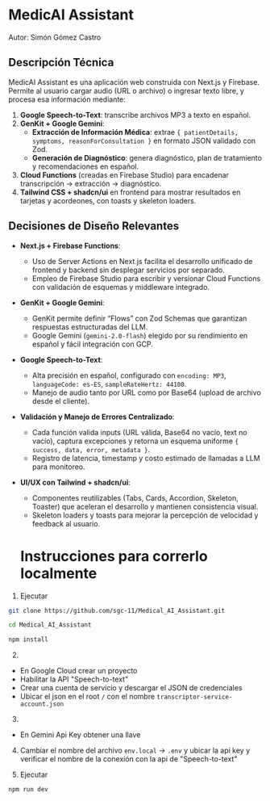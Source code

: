 # MedicAI Assistant

Autor: Simón Gómez Castro

## Descripción Técnica
MedicAI Assistant es una aplicación web construida con Next.js y Firebase. Permite al usuario cargar audio (URL o archivo) o ingresar texto libre, y procesa esa información mediante:
1. **Google Speech-to-Text**: transcribe archivos MP3 a texto en español.  
2. **GenKit + Google Gemini**:  
   - **Extracción de Información Médica**: extrae `{ patientDetails, symptoms, reasonForConsultation }` en formato JSON validado con Zod.  
   - **Generación de Diagnóstico**: genera diagnóstico, plan de tratamiento y recomendaciones en español.  
3. **Cloud Functions** (creadas en Firebase Studio) para encadenar transcripción → extracción → diagnóstico.  
4. **Tailwind CSS + shadcn/ui** en frontend para mostrar resultados en tarjetas y acordeones, con toasts y skeleton loaders.

## Decisiones de Diseño Relevantes
- **Next.js + Firebase Functions**:  
  - Uso de Server Actions en Next.js facilita el desarrollo unificado de frontend y backend sin desplegar servicios por separado.  
  - Empleo de Firebase Studio para escribir y versionar Cloud Functions con validación de esquemas y middleware integrado.
- **GenKit + Google Gemini**:  
  - GenKit permite definir “Flows” con Zod Schemas que garantizan respuestas estructuradas del LLM.  
  - Google Gemini (`gemini-2.0-flash`) elegido por su rendimiento en español y fácil integración con GCP.
- **Google Speech-to-Text**:  
  - Alta precisión en español, configurado con `encoding: MP3`, `languageCode: es-ES`, `sampleRateHertz: 44100`.  
  - Manejo de audio tanto por URL como por Base64 (upload de archivo desde el cliente).
- **Validación y Manejo de Errores Centralizado**:  
  - Cada función valida inputs (URL válida, Base64 no vacío, text no vacío), captura excepciones y retorna un esquema uniforme `{ success, data, error, metadata }`.  
  - Registro de latencia, timestamp y costo estimado de llamadas a LLM para monitoreo.
- **UI/UX con Tailwind + shadcn/ui**:  
  - Componentes reutilizables (Tabs, Cards, Accordion, Skeleton, Toaster) que aceleran el desarrollo y mantienen consistencia visual.  
  - Skeleton loaders y toasts para mejorar la percepción de velocidad y feedback al usuario.

  # Instrucciones para correrlo localmente

1. Ejecutar
```bash
git clone https://github.com/sgc-11/Medical_AI_Assistant.git

cd Medical_AI_Assistant

npm install
```

2. 
 * En Google Cloud crear un proyecto
 * Habilitar la API "Speech-to-text"
 * Crear una cuenta de servicio y descargar el JSON de credenciales
 * Ubicar el json en el root `/` con el nombre `transcriptor-service-account.json`

3. 
* En Gemini Api Key obtener una llave 

4. Cambiar el nombre del archivo `env.local` -> `.env` y ubicar la api key y verificar el nombre de la conexión con la api de "Speech-to-text"

5. Ejecutar
```bash
npm run dev
```


